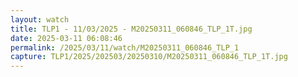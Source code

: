 ```yaml
---
layout: watch
title: TLP1 - 11/03/2025 - M20250311_060846_TLP_1T.jpg
date: 2025-03-11 06:08:46
permalink: /2025/03/11/watch/M20250311_060846_TLP_1
capture: TLP1/2025/202503/20250310/M20250311_060846_TLP_1T.jpg
---
```

